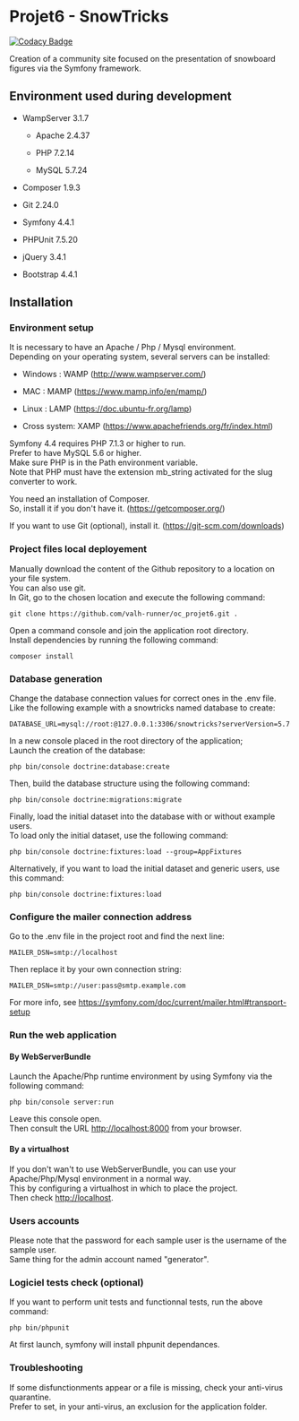 # Projet6 - SnowTricks

[![Codacy Badge](https://app.codacy.com/project/badge/Grade/93c9b6cb48e54f46859d632d11c6b802)](https://app.codacy.com/gh/valh-runner/oc_projet6/dashboard?utm_source=gh&utm_medium=referral&utm_content=&utm_campaign=Badge_grade)

Creation of a community site focused on the presentation of snowboard figures via the Symfony framework.

## Environment used during development

-   WampServer 3.1.7

    -   Apache 2.4.37

    -   PHP 7.2.14

    -   MySQL 5.7.24

-   Composer 1.9.3

-   Git 2.24.0

-   Symfony 4.4.1

-   PHPUnit 7.5.20

-   jQuery 3.4.1

-   Bootstrap 4.4.1

## Installation

### Environment setup

It is necessary to have an Apache / Php / Mysql environment.\
Depending on your operating system, several servers can be installed:

-   Windows : WAMP (<http://www.wampserver.com/>)

-   MAC : MAMP (<https://www.mamp.info/en/mamp/>)

-   Linux : LAMP (<https://doc.ubuntu-fr.org/lamp>)

-   Cross system: XAMP (<https://www.apachefriends.org/fr/index.html>)

Symfony 4.4 requires PHP 7.1.3 or higher to run.\
Prefer to have MySQL 5.6 or higher.\
Make sure PHP is in the Path environment variable.\
Note that PHP must have the extension mb_string activated for the slug converter to work.

You need an installation of Composer.\
So, install it if you don't have it. (<https://getcomposer.org/>)

If you want to use Git (optional), install it. (<https://git-scm.com/downloads>)

### Project files local deployement

Manually download the content of the Github repository to a location on your file system.\
You can also use git.\
In Git, go to the chosen location and execute the following command:
```
git clone https://github.com/valh-runner/oc_projet6.git .

```

Open a command console and join the application root directory.\
Install dependencies by running the following command:
```
composer install
```

### Database generation

Change the database connection values for correct ones in the .env file.\
Like the following example with a snowtricks named database to create:
```
DATABASE_URL=mysql://root:@127.0.0.1:3306/snowtricks?serverVersion=5.7
```

In a new console placed in the root directory of the application;\
Launch the creation of the database:
```
php bin/console doctrine:database:create
```

Then, build the database structure using the following command:
```
php bin/console doctrine:migrations:migrate
```

Finally, load the initial dataset into the database with or without example users.\
To load only the initial dataset, use the following command:
```
php bin/console doctrine:fixtures:load --group=AppFixtures
```
Alternatively, if you want to load the initial dataset and generic users, use this command:
```
php bin/console doctrine:fixtures:load
```

### Configure the mailer connection address

Go to the .env file in the project root and find the next line:
```
MAILER_DSN=smtp://localhost
```
Then replace it by your own connection string:
```
MAILER_DSN=smtp://user:pass@smtp.example.com
```
For more info, see <https://symfony.com/doc/current/mailer.html#transport-setup>

### Run the web application

#### By WebServerBundle

Launch the Apache/Php runtime environment by using Symfony via the following command:
```
php bin/console server:run
```
Leave this console open.\
Then consult the URL <http://localhost:8000> from your browser.

#### By a virtualhost

If you don't wan't to use WebServerBundle, you can use your Apache/Php/Mysql environment in a normal way.\
This by configuring a virtualhost in which to place the project.\
Then check <http://localhost>.

### Users accounts

Please note that the password for each sample user is the username of the sample user.\
Same thing for the admin account named "generator".

### Logiciel tests check (optional)

If you want to perform unit tests and functionnal tests, run the above command:
```
php bin/phpunit
```
At first launch, symfony will install phpunit dependances.

### Troubleshooting

If some disfunctionments appear or a file is missing, check your anti-virus quarantine.\
Prefer to set, in your anti-virus, an exclusion for the application folder.
